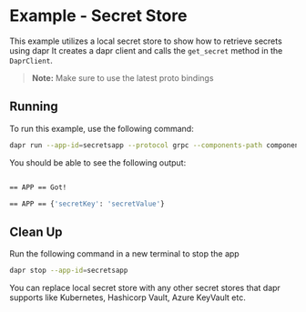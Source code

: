 # Example - Secret Store

This example utilizes a local secret store to show how to retrieve secrets using dapr
It creates a dapr client and calls the `get_secret` method in the `DaprClient`.

> **Note:** Make sure to use the latest proto bindings

## Running

To run this example, use the following command:

```bash
dapr run --app-id=secretsapp --protocol grpc --components-path components/ python3 example.py
```

You should be able to see the following output:

```bash

== APP == Got!

== APP == {'secretKey': 'secretValue'}
```

## Clean Up

Run the following command in a new terminal to stop the app
```bash
dapr stop --app-id=secretsapp
```


You can replace local secret store with any other secret stores that dapr supports like Kubernetes, Hashicorp Vault, Azure KeyVault etc.

